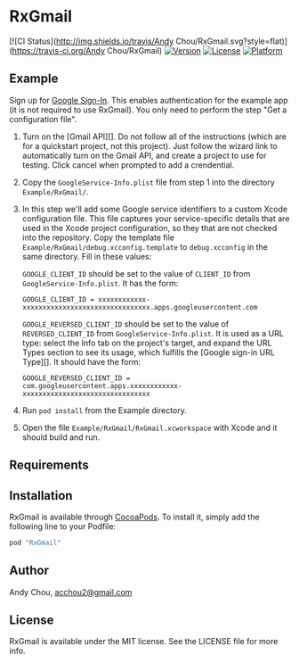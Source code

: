 # RxGmail

[![CI Status](http://img.shields.io/travis/Andy Chou/RxGmail.svg?style=flat)](https://travis-ci.org/Andy Chou/RxGmail)
[![Version](https://img.shields.io/cocoapods/v/RxGmail.svg?style=flat)](http://cocoapods.org/pods/RxGmail)
[![License](https://img.shields.io/cocoapods/l/RxGmail.svg?style=flat)](http://cocoapods.org/pods/RxGmail)
[![Platform](https://img.shields.io/cocoapods/p/RxGmail.svg?style=flat)](http://cocoapods.org/pods/RxGmail)

## Example

Sign up for [Google Sign-In][]. This enables authentication for the example app
(it is not required to use RxGmail). You only need to perform the step "Get a configuration file". 



1. Turn on the [Gmail API][]. Do not follow all of the instructions (which are
   for a quickstart project, not this project). Just follow the wizard link to
   automatically turn on the Gmail API, and create a project to use for
   testing. Click cancel when prompted to add a crendential.
   
2. Copy the `GoogleService-Info.plist` file from step 1 into the directory
   `Example/RxGmail/`.

3. In this step we'll add some Google service identifiers to a custom Xcode
   configuration file. This file captures your service-specific details that
   are used in the Xcode project configuration, so they that are not checked
   into the repository. Copy the template file
   `Example/RxGmail/debug.xcconfig.template` to `debug.xcconfig` in the same
   directory. Fill in these values:
   
   `GOOGLE_CLIENT_ID` should be set to the value of
   `CLIENT_ID` from `GoogleService-Info.plist`. It has the form:
   
     `GOOGLE_CLIENT_ID = xxxxxxxxxxxx-xxxxxxxxxxxxxxxxxxxxxxxxxxxxxxxx.apps.googleusercontent.com`

   `GOOGLE_REVERSED_CLIENT_ID` should be set to the value of
   `REVERSED_CLIENT_ID` from `GoogleService-Info.plist`. It is used as a URL
   type: select the Info tab on the project's target, and expand the URL Types
   section to see its usage, which fulfills the
   [Google sign-in URL Type][]. It should have the form:
   
     `GOOGLE_REVERSED_CLIENT_ID = com.googleusercontent.apps.xxxxxxxxxxxx-xxxxxxxxxxxxxxxxxxxxxxxxxxxxxxxx`
   
4. Run `pod install` from the Example directory.

5. Open the file `Example/RxGmail/RxGmail.xcworkspace` with Xcode and it should build and run.

## Requirements

## Installation

RxGmail is available through [CocoaPods](http://cocoapods.org). To install
it, simply add the following line to your Podfile:

```ruby
pod "RxGmail"
```

## Author

Andy Chou, acchou2@gmail.com

## License

RxGmail is available under the MIT license. See the LICENSE file for more info.

[Google Sign-In]: https://developers.google.com/identity/sign-in/ios/start-integrating
